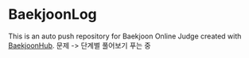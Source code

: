# BaekjoonLog
This is an auto push repository for Baekjoon Online Judge created with [BaekjoonHub](https://github.com/BaekjoonHub/BaekjoonHub).
문제 -> 단계별 풀어보기 푸는 중
